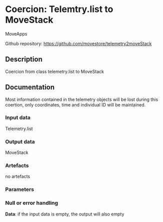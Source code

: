 # Coercion: Telemtry.list to MoveStack

MoveApps

Github repository: https://github.com/movestore/telemetry2moveStack

## Description
Coercion from class telemetry.list to MoveStack 

## Documentation
Most information contained in the telemetry objects will be lost during this coertion, only coordinates, time and individual ID will be maintained.

### Input data
Telemetry.list

### Output data
MoveStack

### Artefacts
no artefacts

### Parameters 


### Null or error handling
**Data**: if the input data is empty, the output will also empty 
